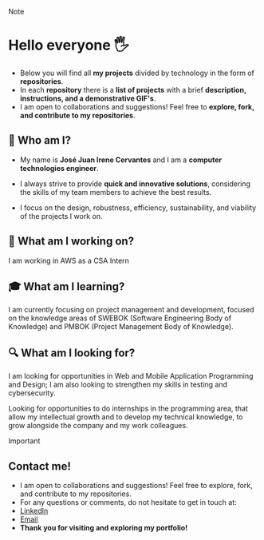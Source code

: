 > [!NOTE]
> # Hello everyone 🖐️
> - Below you will find all **my projects** divided by technology in the form of **repositories**.
> - In each **repository** there is a **list of projects** with a brief **description, instructions, and a demonstrative GIF's**.
> - I am open to collaborations and suggestions! Feel free to **explore, fork, and contribute to my repositories**.

## 👤 Who am I?

- My name is **José Juan Irene Cervantes** and I am a **computer technologies engineer**.

- I always strive to provide **quick and innovative solutions**, considering the skills of my team members to achieve the best results.

- I focus on the design, robustness, efficiency, sustainability, and viability of the projects I work on.

## 💼 What am I working on?
I am working in AWS as a CSA Intern

## 🎓 What am I learning?
I am currently focusing on project management and development, focused on the knowledge areas of SWEBOK (Software Engineering Body of Knowledge) and PMBOK (Project Management Body of Knowledge).

## 🔍 What am I looking for?

I am looking for opportunities in Web and Mobile Application Programming and Design; I am also looking to strengthen my skills in testing and cybersecurity.

Looking for opportunities to do internships in the programming area, that allow my intellectual growth and to develop my technical knowledge, to grow alongside the company and my work colleagues.

>[!IMPORTANT]
> ## Contact me!
> - I am open to collaborations and suggestions! Feel free to explore, fork, and contribute to my repositories.
> - For any questions or comments, do not hesitate to get in touch at:
> - [LinkedIn](https://www.linkedin.com/in/jossjic/)
> - [Email](mailto:jossjic_03@hotmail.com)
> - **Thank you for visiting and exploring my portfolio!**
